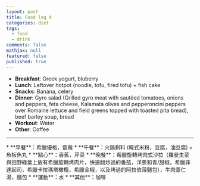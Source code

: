 ```yaml
---
layout: post
title: Food log 4
categories: diet
tags: 
  - food
  - drink
comments: false
mathjax: null
featured: false
published: true
---
```


* **Breakfast**: Greek yogurt, bluberry
* **Lunch**: Leftover hotpot (noodle, tofu, fired tofu) + fish cake
* **Snacks**: Banana, celery
* **Dinner**: Gyro salad (Grilled gyro meat with sautéed tomatoes, onions and peppers, feta cheese, Kalamata olives and pepperoncini peppers over Romaine lettuce and field greens topped with toasted pita bread), beef barley soup, bread
* **Workout**: Water
* **Other**: Coffee
<hr>
* **早餐**：希臘優格，藍莓
* **午餐**：火鍋剩料 (韓式米粉，豆腐，油豆腐) + 魚板魚丸
* **點心**：香蕉，芹菜
* **晚餐**：希臘旋轉烤肉式沙拉（羅曼生菜與田野綠葉上放有希臘旋轉烤肉片，快速翻炒過的番茄，洋蔥和青/甜椒，希臘菲達起司，希臘卡拉瑪塔橄欖，希臘金椒，以及烤過的阿拉伯薄麵包），牛肉薏仁湯，麵包
* **運動**：水
* **其他**：咖啡